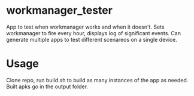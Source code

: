 # workmanager_tester

App to test when workmanager works and when it doesn't. Sets workmanager to fire every hour, displays log of significant events. Can generate multiple apps to test different scenareos on a single device.

# Usage

Clone repo, run build.sh to build as many instances of the app as needed. Built apks go in the output folder.